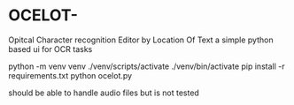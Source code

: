 # OCELOT-
Opitcal Character recognition Editor by Location Of Text
a simple python based ui for OCR tasks

python -m venv venv
./venv/scripts/activate
./venv/bin/activate
pip install -r requirements.txt
python ocelot.py

should be able to handle audio files but is not tested 



